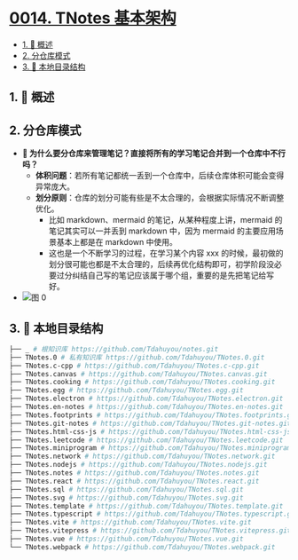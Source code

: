 # [0014. TNotes 基本架构](https://github.com/Tdahuyou/TNotes.introduction/tree/main/notes/0014.%20TNotes%20%E5%9F%BA%E6%9C%AC%E6%9E%B6%E6%9E%84)

<!-- region:toc -->

- [1. 📝 概述](#1--概述)
- [2. 分仓库模式](#2-分仓库模式)
- [3. 📒 本地目录结构](#3--本地目录结构)

<!-- endregion:toc -->

## 1. 📝 概述

## 2. 分仓库模式

- **🤔 为什么要分仓库来管理笔记？直接将所有的学习笔记合并到一个仓库中不行吗？**
  - **体积问题**：若所有笔记都统一丢到一个仓库中，后续仓库体积可能会变得异常庞大。
  - **划分原则**：仓库的划分可能有些是不太合理的，会根据实际情况不断调整优化。
    - 比如 markdown、mermaid 的笔记，从某种程度上讲，mermaid 的笔记其实可以一并丢到 markdown 中，因为 mermaid 的主要应用场景基本上都是在 markdown 中使用。
    - 这也是一个不断学习的过程，在学习某个内容 xxx 的时候，最初做的划分很可能也都是不太合理的，后续再优化结构即可，初学阶段没必要过分纠结自己写的笔记应该属于哪个组，重要的是先把笔记给写好。
- ![图 0](https://cdn.jsdelivr.net/gh/Tdahuyou/imgs@main/2025-06-02-12-11-09.png)

## 3. 📒 本地目录结构

```bash
├── _ # 根知识库 https://github.com/Tdahuyou/notes.git
├── TNotes.0 # 私有知识库 https://github.com/Tdahuyou/TNotes.0.git
├── TNotes.c-cpp # https://github.com/Tdahuyou/TNotes.c-cpp.git
├── TNotes.canvas # https://github.com/Tdahuyou/TNotes.canvas.git
├── TNotes.cooking # https://github.com/Tdahuyou/TNotes.cooking.git
├── TNotes.egg # https://github.com/Tdahuyou/TNotes.egg.git
├── TNotes.electron # https://github.com/Tdahuyou/TNotes.electron.git
├── TNotes.en-notes # https://github.com/Tdahuyou/TNotes.en-notes.git
├── TNotes.footprints # https://github.com/Tdahuyou/TNotes.footprints.git
├── TNotes.git-notes # https://github.com/Tdahuyou/TNotes.git-notes.git
├── TNotes.html-css-js # https://github.com/Tdahuyou/TNotes.html-css-js.git
├── TNotes.leetcode # https://github.com/Tdahuyou/TNotes.leetcode.git
├── TNotes.miniprogram # https://github.com/Tdahuyou/TNotes.miniprogram.git
├── TNotes.network # https://github.com/Tdahuyou/TNotes.network.git
├── TNotes.nodejs # https://github.com/Tdahuyou/TNotes.nodejs.git
├── TNotes.notes # https://github.com/Tdahuyou/TNotes.notes.git
├── TNotes.react # https://github.com/Tdahuyou/TNotes.react.git
├── TNotes.sql # https://github.com/Tdahuyou/TNotes.sql.git
├── TNotes.svg # https://github.com/Tdahuyou/TNotes.svg.git
├── TNotes.template # https://github.com/Tdahuyou/TNotes.template.git
├── TNotes.typescript # https://github.com/Tdahuyou/TNotes.typescript.git
├── TNotes.vite # https://github.com/Tdahuyou/TNotes.vite.git
├── TNotes.vitepress # https://github.com/Tdahuyou/TNotes.vitepress.git
├── TNotes.vue # https://github.com/Tdahuyou/TNotes.vue.git
└── TNotes.webpack # https://github.com/Tdahuyou/TNotes.webpack.git
```

